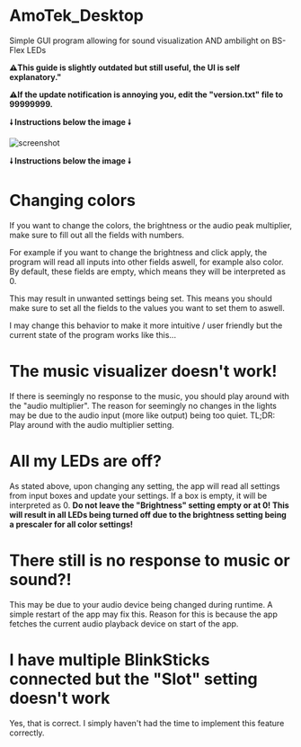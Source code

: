 # AmoTek_Desktop
Simple GUI program allowing for sound visualization AND ambilight on BS-Flex LEDs 

**⚠️This guide is slightly outdated but still useful, the UI is self explanatory."**

**⚠️If the update notification is annoying you, edit the "version.txt" file to 99999999.**

**🠗 Instructions below the image 🠗**

![screenshot](https://cdn.discordapp.com/attachments/847831991813668907/1009783702479441920/unknown.png)

**🠗 Instructions below the image 🠗**

# Changing colors

If you want to change the colors, the brightness or the audio peak multiplier, make sure to fill out all the fields with numbers.

For example if you want to change the brightness and click apply, the program will read all inputs into other fields aswell, for example also color.
By default, these fields are empty, which means they will be interpreted as 0.

This may result in unwanted settings being set. This means you should make sure to set all the fields to the values you want to set them to aswell.

I may change this behavior to make it more intuitive / user friendly but the current state of the program works like this...

# The music visualizer doesn't work!
If there is seemingly no response to the music, you should play around with the "audio multiplier".
The reason for seemingly no changes in the lights may be due to the audio input (more like output) being too quiet.
TL;DR: Play around with the audio multiplier setting.

# All my LEDs are off?
As stated above, upon changing any setting, the app will read all settings from input boxes and update your settings. If a box is empty, it will be interpreted as 0. **Do not leave the "Brightness" setting empty or at 0! This will result in all LEDs being turned off due to the brightness setting being a prescaler for all color settings!**

# There still is no response to music or sound?!
This may be due to your audio device being changed during runtime. A simple restart of the app may fix this.
Reason for this is because the app fetches the current audio playback device on start of the app.

# I have multiple BlinkSticks connected but the "Slot" setting doesn't work
 Yes, that is correct. I simply haven't had the time to implement this feature correctly.
